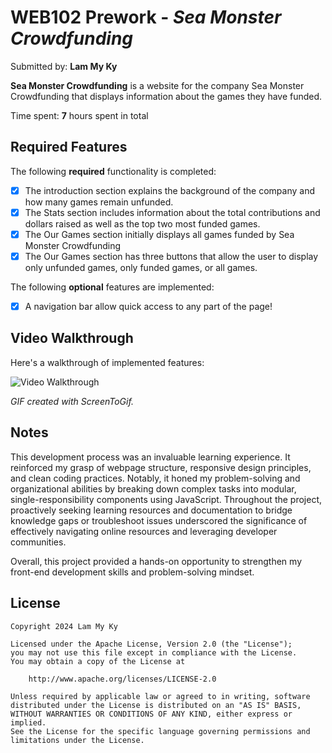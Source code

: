 # WEB102 Prework - *Sea Monster Crowdfunding*

Submitted by: **Lam My Ky**

**Sea Monster Crowdfunding** is a website for the company Sea Monster Crowdfunding that displays information about the games they have funded.

Time spent: **7** hours spent in total

## Required Features

The following **required** functionality is completed:

* [x] The introduction section explains the background of the company and how many games remain unfunded.
* [x] The Stats section includes information about the total contributions and dollars raised as well as the top two most funded games.
* [x] The Our Games section initially displays all games funded by Sea Monster Crowdfunding
* [x] The Our Games section has three buttons that allow the user to display only unfunded games, only funded games, or all games.

The following **optional** features are implemented:

* [x] A navigation bar allow quick access to any part of the page!

## Video Walkthrough

Here's a walkthrough of implemented features:

<img src='assets/walkthrough.gif' title='Video Walkthrough' width='' alt='Video Walkthrough' />

<!-- Replace this with whatever GIF tool you used! -->
_GIF created with ScreenToGif._ 
<!-- Recommended tools:
[Kap](https://getkap.co/) for macOS
[ScreenToGif](https://www.screentogif.com/) for Windows
[peek](https://github.com/phw/peek) for Linux. -->

## Notes

This development process was an invaluable learning experience. It reinforced my grasp of webpage structure, responsive design principles, and clean coding practices. Notably, it honed my problem-solving and organizational abilities by breaking down complex tasks into modular, single-responsibility components using JavaScript. Throughout the project, proactively seeking learning resources and documentation to bridge knowledge gaps or troubleshoot issues underscored the significance of effectively navigating online resources and leveraging developer communities. 

Overall, this project provided a hands-on opportunity to strengthen my front-end development skills and problem-solving mindset.

## License

    Copyright 2024 Lam My Ky

    Licensed under the Apache License, Version 2.0 (the "License");
    you may not use this file except in compliance with the License.
    You may obtain a copy of the License at

        http://www.apache.org/licenses/LICENSE-2.0

    Unless required by applicable law or agreed to in writing, software
    distributed under the License is distributed on an "AS IS" BASIS,
    WITHOUT WARRANTIES OR CONDITIONS OF ANY KIND, either express or implied.
    See the License for the specific language governing permissions and
    limitations under the License.
